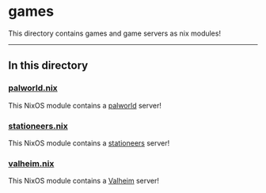 # games

This directory contains games and game servers as nix modules!

---

## In this directory

### [palworld.nix](./palworld.nix)

This NixOS module contains a [palworld](https://store.steampowered.com/app/1623730/Palworld/) server!

### [stationeers.nix](./stationeers.nix)

This NixOS module contains a [stationeers](https://store.steampowered.com/app/544550/Stationeers/) server!

### [valheim.nix](./valheim.nix)

This NixOS module contains a [Valheim](https://store.steampowered.com/app/892970/Valheim/) server!
